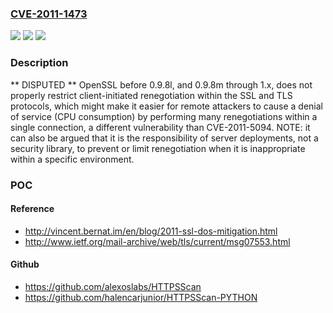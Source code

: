### [CVE-2011-1473](https://cve.mitre.org/cgi-bin/cvename.cgi?name=CVE-2011-1473)
![](https://img.shields.io/static/v1?label=Product&message=n%2Fa&color=blue)
![](https://img.shields.io/static/v1?label=Version&message=n%2Fa&color=blue)
![](https://img.shields.io/static/v1?label=Vulnerability&message=n%2Fa&color=brighgreen)

### Description

** DISPUTED ** OpenSSL before 0.9.8l, and 0.9.8m through 1.x, does not properly restrict client-initiated renegotiation within the SSL and TLS protocols, which might make it easier for remote attackers to cause a denial of service (CPU consumption) by performing many renegotiations within a single connection, a different vulnerability than CVE-2011-5094.  NOTE: it can also be argued that it is the responsibility of server deployments, not a security library, to prevent or limit renegotiation when it is inappropriate within a specific environment.

### POC

#### Reference
- http://vincent.bernat.im/en/blog/2011-ssl-dos-mitigation.html
- http://www.ietf.org/mail-archive/web/tls/current/msg07553.html

#### Github
- https://github.com/alexoslabs/HTTPSScan
- https://github.com/halencarjunior/HTTPSScan-PYTHON

